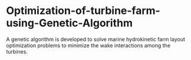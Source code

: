 # Optimization-of-turbine-farm-using-Genetic-Algorithm
A genetic algorithm is developed to solve marine hydrokinetic farm layout optimization problems to minimize the wake interactions among the turbines.
